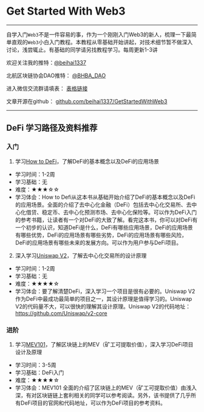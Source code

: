 # Get Started With Web3
---
自学入门`Web3`不是一件容易的事，作为一个刚刚入门Web3的新人，梳理一下最简单直观的`Web3`小白入门教程。本教程从零基础开始讲起，对技术细节暂不做深入讨论，浅尝辄止。有基础的同学请另找教程学习。每周更新1-3讲

欢迎关注我的推特：[@beihai1337](https://twitter.com/beihai1337)

北航区块链协会DAO推特： [@BHBA_DAO](https://twitter.com/BHBA_DAO)

进入微信交流群请填表： [表格链接](https://forms.gle/QMBwL6LwZyQew1tX8)

文章开源在github： [github.com/beihai1337/GetStartedWithWeb3](https://github.com/beihai1337/GetStartedWithWeb3)

----

## DeFi 学习路径及资料推荐

### 入门

1. 学习[How to DeFi](./How_to_DeFi_Chinese.pdf)，了解DeFi的基本概念以及DeFi的应用场景
+ 学习时间：1-2周
+ 学习基础：无
+ 难度：★★★☆☆
+ 学习体会：How to Defi从这本书从基础开始介绍了DeFi的基本概念以及DeFi的应用场景。全面的介绍了去中心化金融（DeFi）包括去中心化交易所、去中心化借贷、稳定币、去中心化预测市场、去中心化保险等。可以作为DeFi入门的参考书籍，让读者有一个对DeFi的大致了解。看完这本书，你可以对DeFi有一个初步的认识，知道DeFi是什么，DeFi有哪些应用场景，DeFi的应用场景有哪些优势，DeFi的应用场景有哪些劣势，DeFi的应用场景有哪些风险，DeFi的应用场景有哪些未来的发展方向。可以作为用户参与DeFi项目。

2. 深入学习[Uniswap V2](https://github.com/Uniswap/v2-core)，了解去中心化交易所的设计原理
+ 学习时间：1-2周
+ 学习基础：无
+ 难度：★★★★☆
+ 学习体会：要了解清楚DeFi，深入学习一个项目是很有必要的。Uniswap V2作为DeFi中最成功最简单的项目之一，其设计原理是值得学习的。Uniswap V2的代码量不大，可以很快的理解其设计原理。Uniswap V2的代码地址：https://github.com/Uniswap/v2-core

### 进阶
1. 学习[MEV101](./MEV101.pdf)，了解区块链上的MEV（矿工可提取价值），深入学习DeFi项目设计及原理
+ 学习时间：3-5周
+ 学习基础：DeFi入门
+ 难度：★★★★☆
+ 学习体会：MEV101 全面的介绍了区块链上的MEV（矿工可提取价值）由浅入深，有对区块链链上套利相关的同学可以参考阅读。另外，该书提供了几乎所有DeFi项目的官网和代码地址，可以作为DeFi项目的参考资料。

